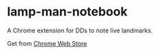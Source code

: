 # lamp-man-notebook
A Chrome extension for DDs to note live landmarks. 

Get from [Chrome Web Store](https://chrome.google.com/webstore/detail/%E8%B7%AF%E7%81%AFman%E7%AC%94%E8%AE%B0%E6%9C%AC/iajgbofnkpcifhliojcacpdlnecmcdlc?hl=zh-CN)
